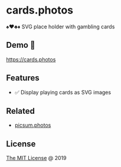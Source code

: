 # cards.photos

:spades::hearts::clubs::diamonds: SVG place holder with gambling cards

## Demo 🎉

<https://cards.photos>

## Features

* :white_check_mark: Display playing cards as SVG images

## Related

* [picsum.photos](https://github.com/piecioshka/picsum.photos)

## License

[The MIT License](http://piecioshka.mit-license.org) @ 2019